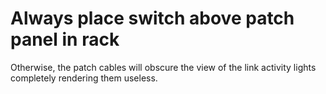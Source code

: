 # Always place switch above patch panel in rack

Otherwise, the patch cables will obscure the view of the link activity
lights completely rendering them useless.
